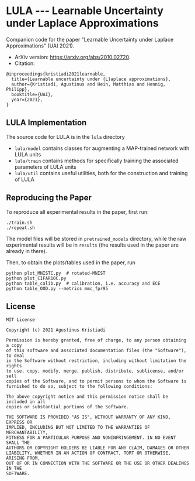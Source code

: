 # LULA --- Learnable Uncertainty under Laplace Approximations

Companion code for the paper "Learnable Uncertainty under Laplace Approximations" (UAI 2021).

* ArXiv version: <https://arxiv.org/abs/2010.02720>.
* Citation:
```
@inproceedings{kristiadi2021learnable,
  title={Learnable uncertainty under {L}aplace approximations},
  author={Kristiadi, Agustinus and Hein, Matthias and Hennig, Philipp},
  booktitle={UAI},
  year={2021},
}
```

## LULA Implementation

The source code for LULA is in the `lula` directory
* `lula/model` contains classes for augmenting a MAP-trained network with LULA units
* `lula/train` contains methods for specifically training the associated parameters of LULA units
* `lula/util` contains useful utilities, both for the construction and training of LULA


## Reproducing the Paper

To reproduce all experimental results in the paper, first run:
```
./train.sh
./repeat.sh
```
The model files will be stored in `pretrained_models` directory, while the raw experimental results will be in `results` (the results used in the paper are already in there).

Then, to obtain the plots/tables used in the paper, run
```
python plot_MNISTC.py  # rotated-MNIST
python plot_CIFAR10C.py
python table_calib.py  # calibration, i.e. accuracy and ECE
python table_OOD.py --metrics mmc_fpr95
```

## License

```
MIT License

Copyright (c) 2021 Agustinus Kristiadi

Permission is hereby granted, free of charge, to any person obtaining a copy
of this software and associated documentation files (the "Software"), to deal
in the Software without restriction, including without limitation the rights
to use, copy, modify, merge, publish, distribute, sublicense, and/or sell
copies of the Software, and to permit persons to whom the Software is
furnished to do so, subject to the following conditions:

The above copyright notice and this permission notice shall be included in all
copies or substantial portions of the Software.

THE SOFTWARE IS PROVIDED "AS IS", WITHOUT WARRANTY OF ANY KIND, EXPRESS OR
IMPLIED, INCLUDING BUT NOT LIMITED TO THE WARRANTIES OF MERCHANTABILITY,
FITNESS FOR A PARTICULAR PURPOSE AND NONINFRINGEMENT. IN NO EVENT SHALL THE
AUTHORS OR COPYRIGHT HOLDERS BE LIABLE FOR ANY CLAIM, DAMAGES OR OTHER
LIABILITY, WHETHER IN AN ACTION OF CONTRACT, TORT OR OTHERWISE, ARISING FROM,
OUT OF OR IN CONNECTION WITH THE SOFTWARE OR THE USE OR OTHER DEALINGS IN THE
SOFTWARE.
```
